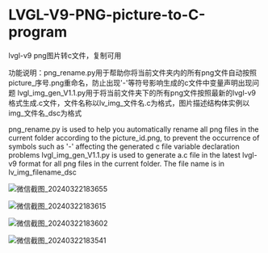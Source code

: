 # LVGL-V9-PNG-picture-to-C-program
lvgl-v9 png图片转c文件，复制可用

功能说明：png_rename.py用于帮助你将当前文件夹内的所有png文件自动按照picture_序号.png重命名，防止出现'-'等符号影响生成的c文件中变量声明出现问题
lvgl_img_gen_V1.1.py用于将当前文件夹下的所有png文件按照最新的lvgl-v9格式生成.c文件，文件名称以lv_img_文件名.c为格式，图片描述结构体实例以img_文件名_dsc为格式

png_rename.py is used to help you automatically rename all png files in the current folder according to the picture_id.png, to prevent the occurrence of symbols such as '-' affecting the generated c file variable declaration problems
lvgl_img_gen_V1.1.py is used to generate a.c file in the latest lvgl-v9 format for all png files in the current folder. The file name is in lv_img_filename_dsc

![微信截图_20240322183655](https://github.com/Cuixudong/LVGL-V9-PNG-picture-to-C-program/assets/23308519/7495f7b4-cc71-4467-a404-046ee9b31fbd)


![微信截图_20240322183615](https://github.com/Cuixudong/LVGL-V9-PNG-picture-to-C-program/assets/23308519/4829a674-3dc8-4a43-a2c0-cc2f380f13cc)


![微信截图_20240322183602](https://github.com/Cuixudong/LVGL-V9-PNG-picture-to-C-program/assets/23308519/a94a0ba9-1c3d-4a14-bc0a-d62d820c0128)


![微信截图_20240322183541](https://github.com/Cuixudong/LVGL-V9-PNG-picture-to-C-program/assets/23308519/1a7a3b8f-829b-4aec-8d04-066873a664b9)


